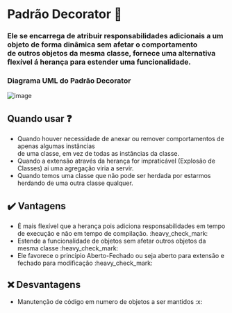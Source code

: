 # Padrão Decorator :bookmark_tabs:

<h3>Ele se encarrega de atribuir responsabilidades adicionais a um objeto de forma dinâmica sem afetar o comportamento <br>
de outros objetos da mesma classe, fornece uma alternativa flexível á herança para estender uma funcionalidade.
</h3>

<h3> Diagrama UML do Padrão Decorator </h3>

![image](https://www.thiengo.com.br/img/post/normal/h7es79md3qmktitpnk4rngie9575459cb5996eed4c8fa60cfa16c95312.jpg)

## Quando usar :question: 

<ul>
    <li>Quando houver necessidade de anexar ou remover comportamentos de apenas algumas instâncias <br>
        de uma classe, em vez de todas as instâncias da classe.
    </li>
    <li>Quando a extensão através da herança for impraticável (Explosão de Classes) ai uma agregação viria a servir.</li>
    <li>Quando temos uma classe que não pode ser herdada por estarmos herdando de uma outra classe qualquer.</li>
</ul>


## :heavy_check_mark: Vantagens 

<ul>
  <li>É mais flexível que a herança pois adiciona responsabilidades em tempo de execução e não em tempo de compilação. :heavy_check_mark: </li> 
  <li>Estende a funcionalidade de objetos sem afetar outros objetos da mesma classe :heavy_check_mark: </li> 
  <li>Ele favorece o principio Aberto-Fechado ou seja aberto para extensão e fechado para modificação :heavy_check_mark: </li> 
</ul>

## :x: Desvantagens

<ul>
  <li>Manutenção de código em numero de objetos a ser mantidos :x: </li> 
</ul>
